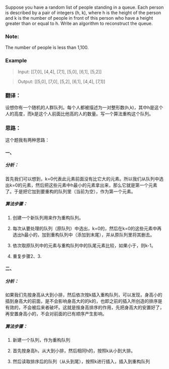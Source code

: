 Suppose you have a random list of people standing in a queue. Each person is described by a pair of integers (h, k), where h is the height of the person and k is the number of people in front of this person who have a height greater than or equal to h. Write an algorithm to reconstruct the queue.

### Note:
The number of people is less than 1,100.

### Example

>Input:
>[[7,0], [4,4], [7,1], [5,0], [6,1], [5,2]]

>Output:
>[[5,0], [7,0], [5,2], [6,1], [4,4], [7,1]]

### 翻译：

设想你有一个随机的人群队列。每个人都被描述为一对整形数(h,k)，其中h是这个人的高度，而k是这个人前面比他高的人的数量。写一个算法重构这个队列。


### 思路：

这个题我有两种思路：

#### 一、

##### 分析：

首先我们可以想到，k=0代表此元素前面没有比它大的元素。所以我们从队列中选出k=0的元素，然后把这些元素中h最小的元素拿出来，那么它就是第一个元素了。于是把它加到要重构的队列里（当前为空），作为第一个元素。

##### 算法步骤：

1. 创建一个新队列用来作为重构队列。

2. 每次从要处理的队列（原队列）中选出，k=0的，然后在k=0的这些元素中再选出h最小的，加到重构队列中（添加到末尾），并从原队列里将其删去。

3. 依次取原队列中的元素与重构队列中的队尾元素比较，如果小于，则k-1。

4. 重复步骤2、3.

#### 二、

##### 分析：

如果我们先按身高从大到小排，然后依次按k插入重构队列，可以发现，身高小的插到身高大的前面，是不会影响身高大的的k的，也即之前的插入所创造的排序是有效的，不会被后来者破坏。这就是按身高排序的作用，先把身高大的安置好了，再安置身高小的，不会对前面的已有顺序产生影响。

##### 算法步骤：

1. 新建一个队列，作为重构队列

1. 首先按身高h，从大到小排，然后相同h的，按照k从小到大排。

2. 然后读取排序后的队列（从头到尾），按照k进行插入，插入到重构队列